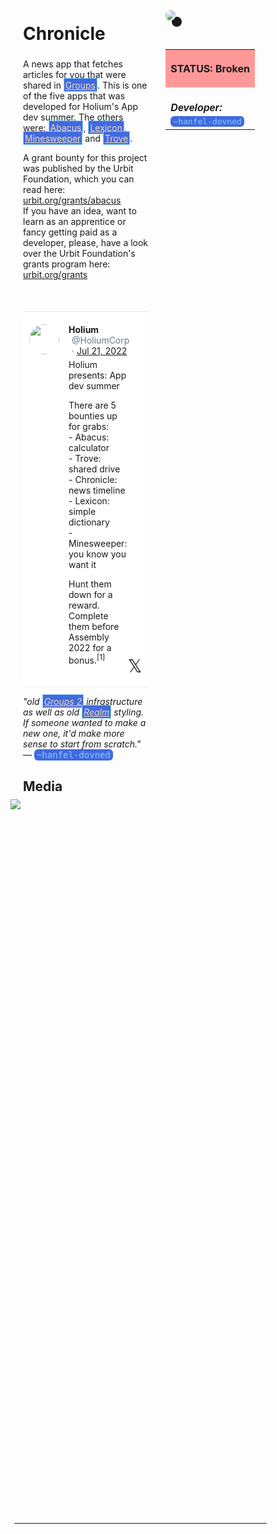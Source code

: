 <style>
	/* %wiki restyling */
.page a{display: inline-block;color: white;border: 1px solid black;margin-right: 6px;padding: 5px;background-color:#3366cc;border-radius:7px;}#page-title{display:none;}.sidebar{margin-right:-20px;padding-top:180px;background-image: url("https://i.imgur.com/enNS7bT.png");background-repeat:no-repeat;background-position-x:53%}#global-menu{border:2px solid cadetblue;}#global-menu a{display:block;margin-bottom:6px;}h1{font-size:2em;margin-top:0em}footer{text-align:left}
	/* Tooltip */
.tooltip {position: relative;display: inline-block;border-bottom: 1px dotted black;}
.tooltip .tooltiptext {visibility: hidden;width: 120px;background-color: black;color: #fff;text-align: center;padding: 5px 0;border-radius: 6px;
position: absolute;z-index: 1;}
.tooltip:hover .tooltiptext {visibility: visible;}
.logo {margin-top:-20px;margin-bottom:30px;margin-left:0px;box-shadow: 10px 10px;border-radius:30px;}
	/* Flexbox */
* {box-sizing: border-box;} body {margin: 0;} #main {display: flex;min-height: calc(100vh - 40vh);} #main > article {flex: 1;} #main > nav, #main > aside {flex: 0 0 20vw;} #main > nav {order: -1;} header{padding: 0em;} footer, article, nav, aside {padding: 1em;}
	/* Urmanac */
.urlink{display:inline-block;padding:1px 4px 1px 4px;font-family:monospace;color:LightSkyBlue; background:RoyalBlue;border-radius:6px;} .wlink{background-color: royalblue;border-radius: 0px;padding: 2px 2px 1px 2px;border: solid 1px lightskyblue;color: wheat;} .xlink{background-color: rgba(130, 130, 130, 20%);border-radius: 0px;padding: 2px 2px 1px 2px;border: solid 1px lightskyblue;color: black;} h5{margin-bottom:-1em;font-family:sans-serif}
img {max-width:100%;} .avator {border-radius:100px;width:48px;margin-right: 15px;} .tweet-wrap {max-width:490px;background: #fff;margin: 0 auto;margin-top: 50px;border-radius:3px;padding: 20px 30px 20px 10px;border-bottom: 1px solid #e6ecf0;border-top: 1px solid #e6ecf0;}.tweet-header {display: flex;align-items:flex-start;font-size:14px;}
.tweet-header-info {font-weight:bold;} .tweet-header-info span {color:#657786;font-weight:normal;margin-left: 5px;} .tweet-header-info p {font-weight:normal;margin-top: 5px;} .tweet-img-wrap {padding-left: 60px;}
</style>
<link href="https://fonts.googleapis.com/css?family=Asap" rel="stylesheet">
<link href="https://fonts.googleapis.com/css?family=Roboto" rel="stylesheet">



<div id="main"><article>

# Chronicle

A news app that fetches articles for you that were shared in <a class="wlink" href="/wiki/~/p/~bordex-ripdur/urmanac/tlon">Groups</a>. This is one of the five apps that was developed for Holium's App dev summer. The others were: <a class="wlink" href="/wiki/~/p/~bordex-ripdur/urmanac/abacus">Abacus</a>, <a class="wlink" href="/wiki/~/p/~bordex-ripdur/urmanac/lexicon">Lexicon</a>, <a class="wlink" href="/wiki/~/p/~bordex-ripdur/urmanac/minesweeper">Minesweeper</a> and <a class="wlink" href="/wiki/~/p/~bordex-ripdur/urmanac/trove">Trove</a>.

A grant bounty for this project was published by the Urbit Foundation, which you can read here: [urbit.org/grants/abacus](https://urbit.org/grants/chronicle) <br>
If you have an idea, want to learn as an apprentice or fancy getting paid as a developer, please, have a look over the Urbit Foundation's grants program here: [urbit.org/grants](https://urbit.org/grants)

<div class="tweet-wrap">
  <div class="tweet-header">
    <img src="https://pbs.twimg.com/profile_images/1714396602545123328/wrN28Q5j_400x400.jpg" alt="" class="avator">
    <div class="tweet-header-info">
      Holium <span>@HoliumCorp</span><span> · <a href="https://x.com/HoliumCorp/status/1550174474141671427">Jul 21, 2022</a>
</span>
      <p>Holium presents: App dev summer</p>
      <p>There are 5 bounties up for grabs:
      <br>- Abacus: calculator
      <br>- Trove: shared drive
      <br>- Chronicle: news timeline
      <br>- Lexicon: simple dictionary
      <br>- Minesweeper: you know you want it</p>
      <p>Hunt them down for a reward. Complete them before Assembly 2022 for a bonus.<sup>[1]</sup></p>
    </div>    
  </div>
<span style="float: right;position: relative;font-size: 2em;top: -30;right: -20;">𝕏</span>
</div>

<i>"old <a class="wlink" href="/wiki/~/p/~bordex-ripdur/urmanac/tlon">Groups 2</a> infrastructure as well as old <a class="wlink" href="/wiki/~/p/~bordex-ripdur/urmanac/realm">Realm</a> styling. If someone wanted to make a new one, it'd make more sense to start from scratch."</i> — <span class="urlink"> ~hanfel-dovned </span>

## Media

<img src="https://i.imgur.com/y597taB.png" style="margin-left:-20px;margin-top:-10px;max-width:320px">

</article><aside>

<img src="https://i.imgur.com/LHM0PyW.jpeg" class="logo">

<table style="width:100%">
  <tr><th style="background-color:#ff9999">

STATUS: Broken

</th></tr>
  <tr><td>
	<h5>   Developer: </h5><br><span class="urlink"> ~hanfel-dovned </span>
  </td></tr>
</table> 

</aside></div>

---------------------------------

